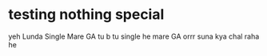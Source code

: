 # testing nothing special
yeh Lunda Single Mare GA
tu b
tu single he mare GA
orrr suna kya chal raha he
